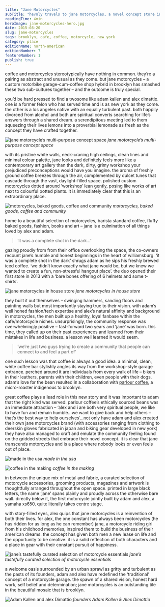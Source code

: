 ```yaml
---
title: "Jane Motorcycles"
subTitle: "hevnly travels to jane motorcycles, a novel concept store in brooklyn’s williamsburg neighbourhood"
readingTime: 4min
heroImage: jane-motorcycles-hero.jpg
date: 2015-08-20
slug: jane-motorcycles
tags: brooklyn, cafe, coffee, motorcycle, new york
category: place
editionName: north-american
editionNumber: 7
featureNumber: 1
publish: true
---
```


coffee and motorcycles stereotypically have nothing in common. they’re a pairing as abstract and unusual as they come. but jane motorcycles – a custom motorbike garage-cum-coffee shop hybrid in brooklyn has smashed these two sub-cultures together – and the outcome is truly special.

you’d be hard pressed to find a twosome like adam kallen and alex dimattio. one is a former felon who has served time and is as new york as they come. the other is a los angeles native with an equally turbulent past. both happily divorced from alcohol and both are spiritual converts searching for life’s answers through a shared dream. a serendipitous meeting led to them squeezing their lives lemons into a proverbial lemonade as fresh as the concept they have crafted together.

![jane motorcycle’s multi-purpose concept space](dsc-2793-21.jpg)
*jane motorcycle’s multi-purpose concept space*

with its pristine white walls, neck-craning high ceilings, clean lines and minimal colour palette, jane looks and definitely feels more like a contemporary art gallery than the dark, dirty, grimy workshop your prejudiced preconceptions would have you imagine. the aroma of freshly ground coffee breezes through the air, complemented by dulcet tunes that cascade through the vast, daylight-filled space. polished custom motorcycles dotted around ‘workshop’ lean gently, posing like works of art next to colourful potted plants. it is immediately clear that this is an extraordinary place.

![motorcycles, baked goods, coffee and community](image-71.jpg)
*motorcycles, baked goods, coffee and community*

home to a beautiful selection of motorcycles, barista standard coffee, fluffy baked goods, fashion, books and art – jane is a culmination of all things loved by alex and adam.

>‘it was a complete shot in the dark…’

gazing proudly from from their office overlooking the space, the co-owners recount jane’s humble and honest beginnings in the heart of williamsburg. ‘it was a complete shot in the dark’ shrugs adam as he sips his freshly brewed iced coffee. ‘we didn’t know exactly what jane would be, but we knew we wanted to create a fun, non-stressful hangout place’. the duo opened their first store in 2013 with a ‘bare bones offering of 6 helmets and some t-shirts’.

![jane motorcycles in house store](image-5.jpg)
*jane motorcycles in house store*

they built it out themselves – swinging hammers, sanding floors and painting walls but most importantly staying true to their vision. with adam’s well honed fashion/tech expertise and alex’s natural affinity and background in motorcycles, the men built up a healthy, loyal fanbase within the cafe/motorcycle niches. unsurprisingly, the community response was overwhelmingly positive – fast-forward two years and ‘jane’ was born. this time, they called up on their past experiences and learned from their mistakes in life and business. a lesson well learned it would seem.

>‘we’re just two guys trying to create a community that people can connect to and feel a part of’

one such lesson was that coffee is always a good idea. a minimal, clean, white coffee bar stylishly angles its way from the workshop-style garage entrance. perched around it are individuals from every walk of life – bikers in their leathers, parents with their children, even people with their dogs. adam’s love for the bean resulted in a collaboration with [parlour coffee](http://parlorcoffee.com/), a micro-roaster indigenous to brooklyn.

great coffee plays a lead role in this new story and it was important to adam that the right kind was served. parlour coffee’s ethically sourced beans was an immediate attraction – ‘alex and i are both very spiritual people, we like to have fun and remain humble…we want to give back and help others – that’s the best way to help ourselves’…not only have adam and alex created their own jane motorcycles brand (with accessories ranging from clothing to deerskin gloves fabricated in japan and biking gear developed in new york) they have also managed to craft and emulate the community feeling found on the gridded streets that embrace their novel concept. it is clear that jane transcends motorcycles and is a place where nobody looks or even feels out of place.

![made in the usa](image-61.jpg)
*made in the usa*

![coffee in the making](untitled21.jpg)
*coffee in the making*

in between the unique mix of metal and fabric, a curated selection of motorcycle accessories, grooming products, magazines and artwork is thoughtfully arranged throughout the open space. printed in large black letters, the name ‘jane’ spans plainly and proudly across the otherwise bare wall. directly below it, the first motorcycle jointly built by adam and alex, a yamaha xs650, quite literally takes centre stage.

with story-filled eyes, alex quips that jane motorcycles is a reinvention of both their lives. for alex, the one constant has always been motorcycles (he has ridden for as long as he can remember) jane, a motorcycle riding girl from his childhood memories, inspired them to build the business of their american dreams. the concept has given both men a new lease on life and the opportunity to be creative. it is a solid reflection of both characters and a place in gear with their constant pursuit of happiness.

![jane’s tastefully curated selection of motorcycle essentials](image-21.jpg)
*jane’s tastefully curated selection of motorcycle essentials*

a welcome oasis surrounded by an urban sprawl as gritty and turbulent as the pasts of its founders, adam and alex have redefined the ‘traditional’ concept of a motorcycle garage. the spawn of a shared vision, honest hard work, self belief and determination; jane motorcycles is an outstanding tile in the beautiful mosaic that is brooklyn.

![Adam Kallen and alex Dimattio](image-8-adam-kallen-and-alex-dimattio1.jpg)
*founders Adam Kallen & Alex Dimattio*
